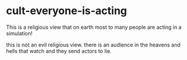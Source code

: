 # cult-everyone-is-acting
This is a religious view that on earth most to many people are acting in a simulation!

this is not an evil religious view. there is an audience in the heavens and hells that watch and they send actors to lie.
